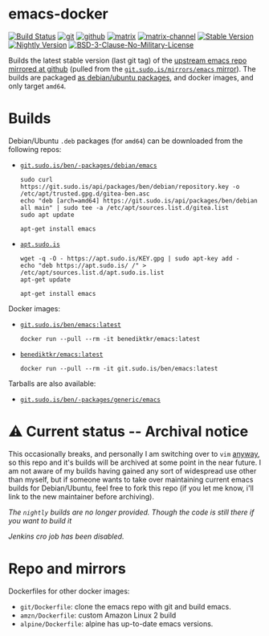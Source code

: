 # emacs-docker

[![Build Status](https://jenkins.sudo.is/buildStatus/icon?job=ben%2Femacs-docker%2Fmain&style=flat-square)](https://jenkins.sudo.is/job/ben/job/emacs-docker/job/main/)
[![git](https://www.sudo.is/readmes/git.sudo.is-ben.svg)](https://git.sudo.is/ben/emacs-docker)
[![github](https://www.sudo.is/readmes/github-benediktkr.svg)](https://github.com/benediktkr/emacs-docker)
[![matrix](https://www.sudo.is/readmes/matrix-ben-sudo.is.svg)](https://matrix.to/#/@ben:sudo.is)
[![matrix-channel](https://www.sudo.is/readmes/matrix-darkroom-sudo-is.svg)](https://matrix.to/#/#darkroom:sudo.is)
[![Stable Version](https://img.shields.io/docker/v/benediktkr/emacs/latest?sort=semver&label=stable&color=blue&style=flat-square)]()
[![Nightly Version](https://img.shields.io/docker/v/benediktkr/emacs-nightly/latest?sort=semver&color=yellow&label=nightly&style=flat-square)]()
[![BSD-3-Clause-No-Military-License](https://www.sudo.is/readmes/license-BSD-blue.svg)](LICENSE)


Builds the latest stable version (last git tag) of the [upstream emacs repo mirrored at github](https://github.com/emacs-mirror/emacs)
(pulled from the [`git.sudo.is/mirrors/emacs` mirror](https://git.sudo.is/mirrors/emacs)). The builds are packaged [as debian/ubuntu packages](debian/package.sh),
and docker images, and only target `amd64`.

# Builds

Debian/Ubuntu `.deb` packages (for `amd64`) can be downloaded from the following repos:

* [`git.sudo.is/ben/-packages/debian/emacs`](https://git.sudo.is/ben/-/packages/debian/emacs)
    ```shell
    sudo curl https://git.sudo.is/api/packages/ben/debian/repository.key -o /etc/apt/trusted.gpg.d/gitea-ben.asc
    echo "deb [arch=amd64] https://git.sudo.is/api/packages/ben/debian all main" | sudo tee -a /etc/apt/sources.list.d/gitea.list
    sudo apt update

    apt-get install emacs
    ```

* [`apt.sudo.is`](https://apt.sudo.is)

    ```shell
    wget -q -O - https://apt.sudo.is/KEY.gpg | sudo apt-key add -
    echo "deb https://apt.sudo.is/ /" > /etc/apt/sources.list.d/apt.sudo.is.list
    apt-get update

    apt-get install emacs
    ```

Docker images:

  * [`git.sudo.is/ben/emacs:latest`](https://git.sudo.is/ben/-/packages/container/emacs)
    ```shell
    docker run --pull --rm -it benediktkr/emacs:latest
    ```

  * [`benediktkr/emacs:latest`](https://hub.docker.com/r/benediktkr/emacs)
    ```shell
    docker run --pull --rm -it git.sudo.is/ben/emacs:latest
    ```

Tarballs are also available:

  * [`git.sudo.is/ben/-packages/generic/emacs`](https://git.sudo.is/ben/-/packages/generic/emacs/)


# ⚠️  Current status -- Archival notice

This occasionally breaks, and personally I am switching over to `vim` [anyway](https://web.archive.org/web/20190918054433/https://arstechnica.com/tech-policy/2019/09/richard-stallman-leaves-mit-after-controversial-remarks-on-rape/),
so this repo and it's builds will be archived at some point in the near future. I am not aware of my builds having
gained any sort of widespread use other than myself, but if someone wants to take over maintaining current emacs
builds for Debian/Ubuntu, feel free to fork this repo (if you let me know, i'll link to the new maintainer before
archiving).

_The `nightly` builds are no longer provided. Though the code is still there if you want to build it_

_Jenkins cro job has been disabled._

# Repo and mirrors

Dockerfiles for other docker images:

 * `git/Dockerfile`: clone the emacs repo with git and build emacs.
 * `amzn/Dockerfile`: custom Amazon Linux 2 build
 * `alpine/Dockerfile`: alpine has up-to-date emacs versions.
